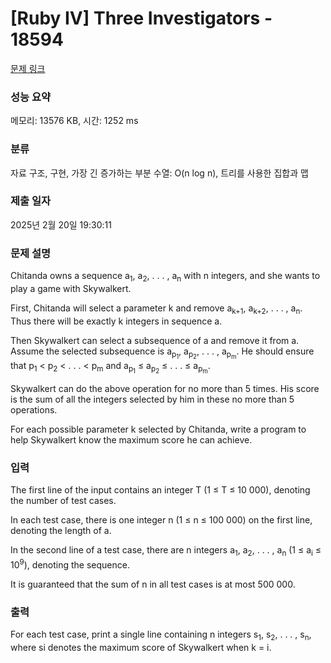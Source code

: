 # [Ruby IV] Three Investigators - 18594 

[문제 링크](https://www.acmicpc.net/problem/18594) 

### 성능 요약

메모리: 13576 KB, 시간: 1252 ms

### 분류

자료 구조, 구현, 가장 긴 증가하는 부분 수열: O(n log n), 트리를 사용한 집합과 맵

### 제출 일자

2025년 2월 20일 19:30:11

### 문제 설명

<p>Chitanda owns a sequence a<sub>1</sub>, a<sub>2</sub>, . . . , a<sub>n</sub> with n integers, and she wants to play a game with Skywalkert.</p>

<p>First, Chitanda will select a parameter k and remove a<sub>k+1</sub>, a<sub>k+2</sub>, . . . , a<sub>n</sub>. Thus there will be exactly k integers in sequence a.</p>

<p>Then Skywalkert can select a subsequence of a and remove it from a. Assume the selected subsequence is a<sub>p<sub>1</sub></sub>, a<sub>p<sub>2</sub></sub>, . . . , a<sub>p<sub>m</sub></sub>. He should ensure that p<sub>1</sub> < p<sub>2</sub> < . . . < p<sub>m</sub> and a<sub>p<sub>1</sub></sub> ≤ a<sub>p<sub>2</sub></sub> ≤ . . . ≤ a<sub>p<sub>m</sub></sub>.</p>

<p>Skywalkert can do the above operation for no more than 5 times. His score is the sum of all the integers selected by him in these no more than 5 operations.</p>

<p>For each possible parameter k selected by Chitanda, write a program to help Skywalkert know the maximum score he can achieve.</p>

### 입력 

 <p>The first line of the input contains an integer T (1 ≤ T ≤ 10 000), denoting the number of test cases.</p>

<p>In each test case, there is one integer n (1 ≤ n ≤ 100 000) on the first line, denoting the length of a.</p>

<p>In the second line of a test case, there are n integers a<sub>1</sub>, a<sub>2</sub>, . . . , a<sub>n</sub> (1 ≤ a<sub>i</sub> ≤ 10<sup>9</sup>), denoting the sequence.</p>

<p>It is guaranteed that the sum of n in all test cases is at most 500 000.</p>

### 출력 

 <p>For each test case, print a single line containing n integers s<sub>1</sub>, s<sub>2</sub>, . . . , s<sub>n</sub>, where si denotes the maximum score of Skywalkert when k = i.</p>

